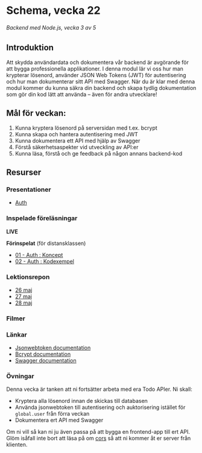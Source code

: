 # Schema, vecka 22
###### Backend med Node.js, vecka 3 av 5

## Introduktion

Att skydda användardata och dokumentera vår backend är avgörande för att bygga professionella applikationer. 
I denna modul lär vi oss hur man krypterar lösenord, använder JSON Web Tokens (JWT) för autentisering och hur man dokumenterar sitt API med Swagger. 
När du är klar med denna modul kommer du kunna säkra din backend och skapa tydlig dokumentation som gör din kod lätt att använda – även för andra utvecklare!

## Mål för veckan:
1. Kunna kryptera lösenord på serversidan med t.ex. bcrypt
2. Kunna skapa och hantera autentisering med JWT
3. Kunna dokumentera ett API med hjälp av Swagger
4. Förstå säkerhetsaspekter vid utveckling av API:er 
5. Kunna läsa, förstå och ge feedback på någon annans backend-kod

## Resurser

### Presentationer

* [Auth](https://docs.google.com/presentation/d/1d9B9Av--V3szkKwaM77oRjcCLCpXQXKu/edit?usp=sharing&ouid=117251319654116712560&rtpof=true&sd=true)

### Inspelade föreläsningar

**LIVE**

**Förinspelat** (för distansklassen)

* [01 - Auth : Koncept](https://vimeo.com/818261075/a180ef090a)
* [02 - Auth : Kodexempel](https://vimeo.com/818261111/5cd320acda)

### Lektionsrepon

* [26 maj](https://github.com/fu-node-fe24/week-22-lecture-26-maj)
* [27 maj](https://github.com/fu-node-fe24/week-22-lecture-27-maj)
* [28 maj](https://github.com/fu-node-fe24/week-22-lecture-28-maj)

### Filmer


### Länkar

* [Jsonwebtoken documentation](https://www.npmjs.com/package/jsonwebtoken)
* [Bcrypt documentation](https://www.npmjs.com/package/bcrypt)
* [Swagger documentation](https://swagger.io/docs/)

### Övningar 

Denna vecka är tanken att ni fortsätter arbeta med era Todo APIer. Ni skall:
* Kryptera alla lösenord innan de skickas till databasen
* Använda jsonwebtoken till autentisering och auktorisering istället för ```global.user``` från förra veckan
* Dokumentera ert API med Swagger 

Om ni vill så kan ni ju även passa på att bygga en frontend-app till ert API. Glöm isåfall inte bort att läsa på om [cors](https://www.npmjs.com/package/cors) så att ni kommer åt er server från klienten.







